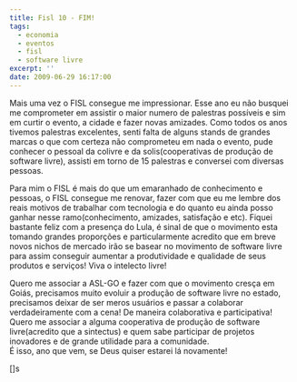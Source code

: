 ```yaml
---
title: Fisl 10 - FIM!
tags:
  - economia
  - eventos
  - fisl
  - software livre
excerpt: ''
date: 2009-06-29 16:17:00
---
```


Mais uma vez o FISL consegue me impressionar. Esse ano eu não busquei me comprometer em assistir o maior numero de palestras possíveis e sim em curtir o evento, a cidade e fazer novas amizades. Como todos os anos tivemos palestras excelentes, senti falta de alguns stands de grandes marcas o que com certeza não comprometeu em nada o evento, pude conhecer o pessoal da colivre e da solis(cooperativas de produção de software livre), assisti em torno de 15 palestras e conversei com diversas pessoas.  
  
Para mim o FISL é mais do que um emaranhado de conhecimento e pessoas, o FISL consegue me renovar, fazer com que eu me lembre dos reais motivos de trabalhar com tecnologia e do quanto eu ainda posso ganhar nesse ramo(conhecimento, amizades, satisfação e etc). Fiquei bastante feliz com a presença do Lula, é sinal de que o movimento esta tomando grandes proporções e particularmente acredito que em breve novos nichos de mercado irão se basear no movimento de software livre para assim conseguir aumentar a produtividade e qualidade de seus produtos e serviços! Viva o intelecto livre!  
  
Quero me associar a ASL-GO e fazer com que o movimento cresça em Goiás, precisamos muito evoluir a produção de software livre no estado, precisamos deixar de ser meros usuários e passar a colaborar verdadeiramente com a cena! De maneira colaborativa e participativa! Quero me associar a alguma cooperativa de produção de software livre(acredito que a sintectus) e quem sabe participar de projetos inovadores e de grande utilidade para a comunidade.  
É isso, ano que vem, se Deus quiser estarei lá novamente!  
  
\[\]s